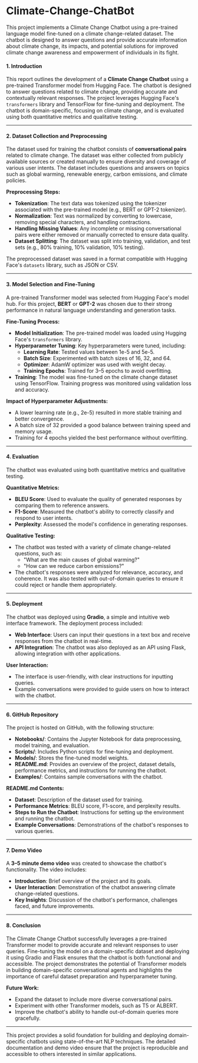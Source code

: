 # Climate-Change-ChatBot
This project implements a Climate Change Chatbot using a pre-trained language model fine-tuned on a climate change-related dataset. The chatbot is designed to answer questions and provide accurate information about climate change, its impacts, and potential solutions for improved climate change awareness and empowerment of individuals in its fight.

#### 1. **Introduction**
This report outlines the development of a **Climate Change Chatbot** using a pre-trained Transformer model from Hugging Face. The chatbot is designed to answer questions related to climate change, providing accurate and contextually relevant responses. The project leverages Hugging Face's `transformers` library and TensorFlow for fine-tuning and deployment. The chatbot is domain-specific, focusing on climate change, and is evaluated using both quantitative metrics and qualitative testing.

---

#### 2. **Dataset Collection and Preprocessing**
The dataset used for training the chatbot consists of **conversational pairs** related to climate change. The dataset was either collected from publicly available sources or created manually to ensure diversity and coverage of various user intents. The dataset includes questions and answers on topics such as global warming, renewable energy, carbon emissions, and climate policies.

**Preprocessing Steps:**
- **Tokenization**: The text data was tokenized using the tokenizer associated with the pre-trained model (e.g., BERT or GPT-2 tokenizer).
- **Normalization**: Text was normalized by converting to lowercase, removing special characters, and handling contractions.
- **Handling Missing Values**: Any incomplete or missing conversational pairs were either removed or manually corrected to ensure data quality.
- **Dataset Splitting**: The dataset was split into training, validation, and test sets (e.g., 80% training, 10% validation, 10% testing).

The preprocessed dataset was saved in a format compatible with Hugging Face's `datasets` library, such as JSON or CSV.

---

#### 3. **Model Selection and Fine-Tuning**
A pre-trained Transformer model was selected from Hugging Face's model hub. For this project, **BERT** or **GPT-2** was chosen due to their strong performance in natural language understanding and generation tasks.

**Fine-Tuning Process:**
- **Model Initialization**: The pre-trained model was loaded using Hugging Face's `transformers` library.
- **Hyperparameter Tuning**: Key hyperparameters were tuned, including:
  - **Learning Rate**: Tested values between 1e-5 and 5e-5.
  - **Batch Size**: Experimented with batch sizes of 16, 32, and 64.
  - **Optimizer**: AdamW optimizer was used with weight decay.
  - **Training Epochs**: Trained for 3–5 epochs to avoid overfitting.
- **Training**: The model was fine-tuned on the climate change dataset using TensorFlow. Training progress was monitored using validation loss and accuracy.

**Impact of Hyperparameter Adjustments:**
- A lower learning rate (e.g., 2e-5) resulted in more stable training and better convergence.
- A batch size of 32 provided a good balance between training speed and memory usage.
- Training for 4 epochs yielded the best performance without overfitting.

---

#### 4. **Evaluation**
The chatbot was evaluated using both quantitative metrics and qualitative testing.

**Quantitative Metrics:**
- **BLEU Score**: Used to evaluate the quality of generated responses by comparing them to reference answers.
- **F1-Score**: Measured the chatbot's ability to correctly classify and respond to user intents.
- **Perplexity**: Assessed the model's confidence in generating responses.

**Qualitative Testing:**
- The chatbot was tested with a variety of climate change-related questions, such as:
  - "What are the main causes of global warming?"
  - "How can we reduce carbon emissions?"
- The chatbot's responses were analyzed for relevance, accuracy, and coherence. It was also tested with out-of-domain queries to ensure it could reject or handle them appropriately.

---

#### 5. **Deployment**
The chatbot was deployed using **Gradio**, a simple and intuitive web interface framework. The deployment process included:
- **Web Interface**: Users can input their questions in a text box and receive responses from the chatbot in real-time.
- **API Integration**: The chatbot was also deployed as an API using Flask, allowing integration with other applications.

**User Interaction:**
- The interface is user-friendly, with clear instructions for inputting queries.
- Example conversations were provided to guide users on how to interact with the chatbot.

---

#### 6. **GitHub Repository**
The project is hosted on GitHub, with the following structure:
- **Notebooks/**: Contains the Jupyter Notebook for data preprocessing, model training, and evaluation.
- **Scripts/**: Includes Python scripts for fine-tuning and deployment.
- **Models/**: Stores the fine-tuned model weights.
- **README.md**: Provides an overview of the project, dataset details, performance metrics, and instructions for running the chatbot.
- **Examples/**: Contains sample conversations with the chatbot.

**README.md Contents:**
- **Dataset**: Description of the dataset used for training.
- **Performance Metrics**: BLEU score, F1-score, and perplexity results.
- **Steps to Run the Chatbot**: Instructions for setting up the environment and running the chatbot.
- **Example Conversations**: Demonstrations of the chatbot's responses to various queries.

---

#### 7. **Demo Video**
A **3–5 minute demo video** was created to showcase the chatbot's functionality. The video includes:
- **Introduction**: Brief overview of the project and its goals.
- **User Interaction**: Demonstration of the chatbot answering climate change-related questions.
- **Key Insights**: Discussion of the chatbot's performance, challenges faced, and future improvements.

---

#### 8. **Conclusion**
The Climate Change Chatbot successfully leverages a pre-trained Transformer model to provide accurate and relevant responses to user queries. Fine-tuning the model on a domain-specific dataset and deploying it using Gradio and Flask ensures that the chatbot is both functional and accessible. The project demonstrates the potential of Transformer models in building domain-specific conversational agents and highlights the importance of careful dataset preparation and hyperparameter tuning.

**Future Work:**
- Expand the dataset to include more diverse conversational pairs.
- Experiment with other Transformer models, such as T5 or ALBERT.
- Improve the chatbot's ability to handle out-of-domain queries more gracefully.

---

This project provides a solid foundation for building and deploying domain-specific chatbots using state-of-the-art NLP techniques. The detailed documentation and demo video ensure that the project is reproducible and accessible to others interested in similar applications.
